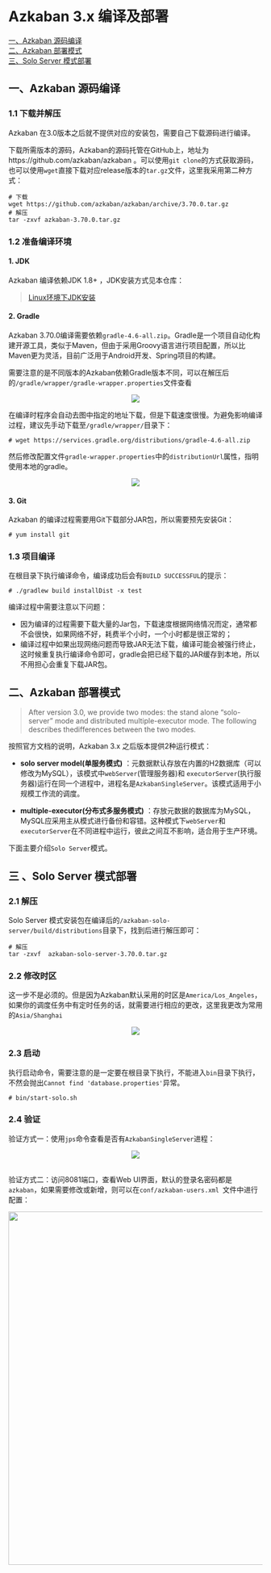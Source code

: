 # Azkaban 3.x 编译及部署

<nav>
<a href="#一Azkaban-源码编译">一、Azkaban 源码编译</a><br/>
<a href="#二Azkaban-部署模式">二、Azkaban 部署模式</a><br/>
<a href="#三-Solo-Server-模式部署">三、Solo Server 模式部署</a><br/>
</nav>



## 一、Azkaban 源码编译

### 1.1 下载并解压

Azkaban 在3.0版本之后就不提供对应的安装包，需要自己下载源码进行编译。

下载所需版本的源码，Azkaban的源码托管在GitHub上，地址为https://github.com/azkaban/azkaban 。可以使用`git clone`的方式获取源码，也可以使用`wget`直接下载对应release版本的`tar.gz`文件，这里我采用第二种方式：

```shell
# 下载
wget https://github.com/azkaban/azkaban/archive/3.70.0.tar.gz
# 解压
tar -zxvf azkaban-3.70.0.tar.gz
```

### 1.2 准备编译环境

#### 1. JDK

Azkaban 编译依赖JDK 1.8+ ，JDK安装方式见本仓库：

> [Linux环境下JDK安装](https://github.com/heibaiying/BigData-Notes/blob/master/notes/installation/Linux下JDK安装.md)

#### 2. Gradle

Azkaban 3.70.0编译需要依赖`gradle-4.6-all.zip`。Gradle是一个项目自动化构建开源工具，类似于Maven，但由于采用Groovy语言进行项目配置，所以比Maven更为灵活，目前广泛用于Android开发、Spring项目的构建。

需要注意的是不同版本的Azkaban依赖Gradle版本不同，可以在解压后的`/gradle/wrapper/gradle-wrapper.properties`文件查看

<div align="center"> <img  src="https://github.com/heibaiying/BigData-Notes/blob/master/pictures/azkaban-gradle-wrapper.png"/> </div>

在编译时程序会自动去图中指定的地址下载，但是下载速度很慢。为避免影响编译过程，建议先手动下载至`/gradle/wrapper/`目录下：

```shell
# wget https://services.gradle.org/distributions/gradle-4.6-all.zip
```

然后修改配置文件`gradle-wrapper.properties`中的`distributionUrl`属性，指明使用本地的gradle。

<div align="center"> <img  src="https://github.com/heibaiying/BigData-Notes/blob/master/pictures/azkaban-gradle-wrapper-2.png"/> </div>

#### 3. Git

Azkaban 的编译过程需要用Git下载部分JAR包，所以需要预先安装Git：

```shell
# yum install git
```

### 1.3 项目编译

在根目录下执行编译命令，编译成功后会有`BUILD SUCCESSFUL`的提示：

```shell
# ./gradlew build installDist -x test
```

编译过程中需要注意以下问题：

+ 因为编译的过程需要下载大量的Jar包，下载速度根据网络情况而定，通常都不会很快，如果网络不好，耗费半个小时，一个小时都是很正常的；
+ 编译过程中如果出现网络问题而导致JAR无法下载，编译可能会被强行终止，这时候重复执行编译命令即可，gradle会把已经下载的JAR缓存到本地，所以不用担心会重复下载JAR包。



## 二、Azkaban 部署模式

>After version 3.0, we provide two modes: the stand alone “solo-server” mode and distributed multiple-executor mode. The following describes thedifferences between the two modes.

按照官方文档的说明，Azkaban 3.x 之后版本提供2种运行模式：

+ **solo server model(单服务模式)** ：元数据默认存放在内置的H2数据库（可以修改为MySQL），该模式中`webServer`(管理服务器)和 `executorServer`(执行服务器)运行在同一个进程中，进程名是`AzkabanSingleServer`。该模式适用于小规模工作流的调度。
- **multiple-executor(分布式多服务模式)** ：存放元数据的数据库为MySQL，MySQL应采用主从模式进行备份和容错。这种模式下`webServer`和`executorServer`在不同进程中运行，彼此之间互不影响，适合用于生产环境。

下面主要介绍`Solo Server`模式。



## 三 、Solo Server 模式部署

### 2.1  解压

Solo Server 模式安装包在编译后的`/azkaban-solo-server/build/distributions`目录下，找到后进行解压即可：

```shell
# 解压
tar -zxvf  azkaban-solo-server-3.70.0.tar.gz
```

### 2.2 修改时区

这一步不是必须的。但是因为Azkaban默认采用的时区是`America/Los_Angeles`，如果你的调度任务中有定时任务的话，就需要进行相应的更改，这里我更改为常用的`Asia/Shanghai`

<div align="center"> <img  src="https://github.com/heibaiying/BigData-Notes/blob/master/pictures/azkaban-setting.png"/> </div>

### 2.3 启动

执行启动命令，需要注意的是一定要在根目录下执行，不能进入`bin`目录下执行，不然会抛出`Cannot find 'database.properties'`异常。

```shell
# bin/start-solo.sh
```

### 2.4 验证

验证方式一：使用`jps`命令查看是否有`AzkabanSingleServer`进程：

<div align="center"> <img  src="https://github.com/heibaiying/BigData-Notes/blob/master/pictures/akaban-jps.png"/> </div>

<br/>

验证方式二：访问8081端口，查看Web UI界面，默认的登录名密码都是`azkaban`，如果需要修改或新增，则可以在`conf/azkaban-users.xml `文件中进行配置：

<div align="center"> <img width="700px" src="https://github.com/heibaiying/BigData-Notes/blob/master/pictures/azkaban-web-ui.png"/> </div>



